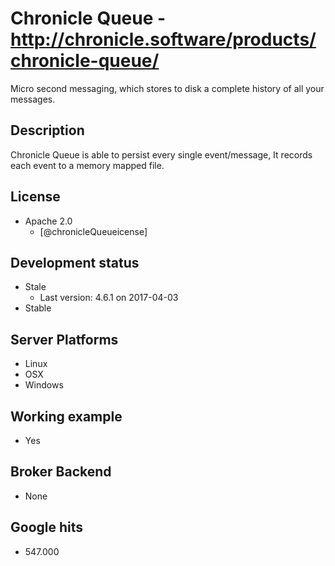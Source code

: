 # Chronicle Queue - http://chronicle.software/products/chronicle-queue/
Micro second messaging, which stores to disk a complete history of all your messages.


## Description
Chronicle Queue is able to persist every single event/message, It records each event to a memory mapped file.


## License
- Apache 2.0
    - [@chronicleQueueicense]


## Development status
- Stale
    - Last version: 4.6.1 on 2017-04-03
- Stable


## Server Platforms
- Linux
- OSX
- Windows


## Working example
- Yes


## Broker Backend
- None


## Google hits
- 547.000
